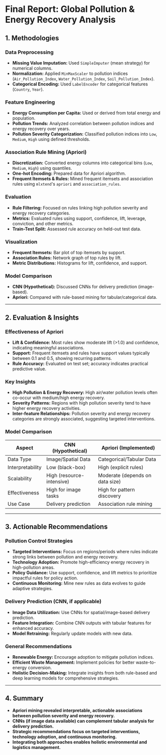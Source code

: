 # Final Report: Global Pollution & Energy Recovery Analysis

## 1. Methodologies

### Data Preprocessing
- **Missing Value Imputation:** Used `SimpleImputer` (mean strategy) for numerical columns.
- **Normalization:** Applied `MinMaxScaler` to pollution indices (`Air_Pollution_Index`, `Water_Pollution_Index`, `Soil_Pollution_Index`).
- **Categorical Encoding:** Used `LabelEncoder` for categorical features (`Country`, `Year`).

### Feature Engineering
- **Energy Consumption per Capita:** Used or derived from total energy and population.
- **Pollution Trends:** Analyzed correlation between pollution indices and energy recovery over years.
- **Pollution Severity Categorization:** Classified pollution indices into `Low`, `Medium`, `High` using defined thresholds.

### Association Rule Mining (Apriori)
- **Discretization:** Converted energy columns into categorical bins (`Low`, `Medium`, `High`) using quantiles.
- **One-hot Encoding:** Prepared data for Apriori algorithm.
- **Frequent Itemsets & Rules:** Mined frequent itemsets and association rules using `mlxtend`'s `apriori` and `association_rules`.

### Evaluation
- **Rule Filtering:** Focused on rules linking high pollution severity and energy recovery categories.
- **Metrics:** Evaluated rules using support, confidence, lift, leverage, conviction, and other metrics.
- **Train-Test Split:** Assessed rule accuracy on held-out test data.

### Visualization
- **Frequent Itemsets:** Bar plot of top itemsets by support.
- **Association Rules:** Network graph of top rules by lift.
- **Metric Distributions:** Histograms for lift, confidence, and support.

### Model Comparison
- **CNN (Hypothetical):** Discussed CNNs for delivery prediction (image-based).
- **Apriori:** Compared with rule-based mining for tabular/categorical data.

---

## 2. Evaluation & Insights

### Effectiveness of Apriori
- **Lift & Confidence:** Most rules show moderate lift (>1.0) and confidence, indicating meaningful associations.
- **Support:** Frequent itemsets and rules have support values typically between 0.1 and 0.5, showing recurring patterns.
- **Rule Accuracy:** Evaluated on test set; accuracy indicates practical predictive value.

### Key Insights
- **High Pollution & Energy Recovery:** High air/water pollution levels often co-occur with medium/high energy recovery.
- **Severity Patterns:** Regions with high pollution severity tend to have higher energy recovery activities.
- **Inter-feature Relationships:** Pollution severity and energy recovery categories are strongly associated, suggesting targeted interventions.

### Model Comparison
| Aspect           | CNN (Hypothetical)         | Apriori (Implemented)           |
|------------------|---------------------------|---------------------------------|
| Data Type        | Image/Spatial Data         | Categorical/Tabular Data        |
| Interpretability | Low (black-box)            | High (explicit rules)           |
| Scalability      | High (resource-intensive)  | Moderate (depends on data size) |
| Effectiveness    | High for image tasks       | High for pattern discovery      |
| Use Case         | Delivery prediction        | Association rule mining         |

---

## 3. Actionable Recommendations

### Pollution Control Strategies
- **Targeted Interventions:** Focus on regions/periods where rules indicate strong links between pollution and energy recovery.
- **Technology Adoption:** Promote high-efficiency energy recovery in high-pollution areas.
- **Policy Guidance:** Use support, confidence, and lift metrics to prioritize impactful rules for policy action.
- **Continuous Monitoring:** Mine new rules as data evolves to guide adaptive strategies.

### Delivery Prediction (CNN, if applicable)
- **Image Data Utilization:** Use CNNs for spatial/image-based delivery prediction.
- **Feature Integration:** Combine CNN outputs with tabular features for enhanced accuracy.
- **Model Retraining:** Regularly update models with new data.

### General Recommendations
- **Renewable Energy:** Encourage adoption to mitigate pollution indices.
- **Efficient Waste Management:** Implement policies for better waste-to-energy conversion.
- **Holistic Decision-Making:** Integrate insights from both rule-based and deep learning models for comprehensive strategies.

---

## 4. Summary

- **Apriori mining revealed interpretable, actionable associations between pollution severity and energy recovery.**
- **CNNs (if image data available) can complement tabular analysis for delivery prediction.**
- **Strategic recommendations focus on targeted interventions, technology adoption, and continuous monitoring.**
- **Integrating both approaches enables holistic environmental and logistics management.**